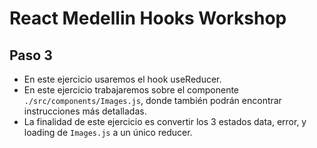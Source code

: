 # React Medellin Hooks Workshop

## Paso 3

- En este ejercicio usaremos el hook useReducer.
- En este ejercicio trabajaremos sobre el componente `./src/components/Images.js`, donde también podrán encontrar instrucciones más detalladas.
- La finalidad de este ejercicio es convertir los 3 estados data, error, y loading de `Images.js` a un único reducer.
